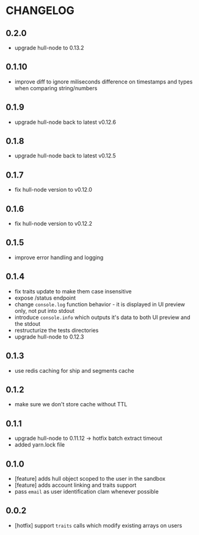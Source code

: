 # CHANGELOG

## 0.2.0

- upgrade hull-node to 0.13.2

## 0.1.10

- improve diff to ignore miliseconds difference on timestamps and types when comparing string/numbers

## 0.1.9

- upgrade hull-node back to latest v0.12.6

## 0.1.8

- upgrade hull-node back to latest v0.12.5

## 0.1.7

- fix hull-node version to v0.12.0

## 0.1.6

- fix hull-node version to v0.12.2

## 0.1.5

- improve error handling and logging

## 0.1.4

- fix traits update to make them case insensitive
- expose /status endpoint
- change `console.log` function behavior - it is displayed in UI preview only, not put into stdout
- introduce `console.info` which outputs it's data to both UI preview and the stdout
- restructurize the tests directories
- upgrade hull-node to 0.12.3

## 0.1.3

- use redis caching for ship and segments cache

## 0.1.2

- make sure we don't store cache without TTL

## 0.1.1

- upgrade hull-node to 0.11.12 -> hotfix batch extract timeout
- added yarn.lock file

## 0.1.0

- [feature] adds hull object scoped to the user in the sandbox
- [feature] adds account linking and traits support
- pass `email` as user identification clam whenever possible

## 0.0.2

- [hotfix] support `traits` calls which modify existing arrays on users
